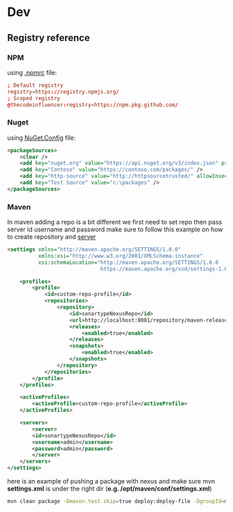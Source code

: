 # Dev
## Registry reference
### NPM
using [.npmrc](https://docs.npmjs.com/cli/v10/configuring-npm/npmrc) file:
```conf
; Default registry
registry=https://registry.npmjs.org/
; Scoped registry
@thecodeinfluencer:registry=https://npm.pkg.github.com/
```
### Nuget
using [NuGet.Config](https://learn.microsoft.com/en-us/nuget/reference/nuget-config-file#packagesources) file:
```xml
<packageSources>
    <clear />    
    <add key="nuget.org" value="https://api.nuget.org/v3/index.json" protocolVersion="3" />
    <add key="Contoso" value="https://contoso.com/packages/" />
    <add key="http-source" value="http://httpsourcetrusted/" allowInsecureConnections="true" />
    <add key="Test Source" value="c:\packages" />
</packageSources>
```
### Maven
In maven adding a repo is a bit different we first need to set repo then pass server id username and password make sure to follow this example on how to create repository and [server](https://maven.apache.org/settings.html#servers)
```xml
<settings xmlns="http://maven.apache.org/SETTINGS/1.0.0"
          xmlns:xsi="http://www.w3.org/2001/XMLSchema-instance"
          xsi:schemaLocation="http://maven.apache.org/SETTINGS/1.0.0
                              https://maven.apache.org/xsd/settings-1.0.0.xsd">

    <profiles>
        <profile>
            <id>custom-repo-profile</id>
            <repositories>
                <repository>
                    <id>sonartypeNexusRepo</id>
                    <url>http://localhost:8081/repository/maven-releases/</url>
                    <releases>
                        <enabled>true</enabled>
                    </releases>
                    <snapshots>
                        <enabled>true</enabled>
                    </snapshots>
                </repository>
            </repositories>
        </profile>
    </profiles>

    <activeProfiles>
        <activeProfile>custom-repo-profile</activeProfile>
    </activeProfiles>

    <servers>
        <server>
        <id>sonartypeNexusRepo</id>
        <username>admin</username>
        <password>admin</password>
        </server>
    </servers>
</settings>
```

here is an example of pushing a package with nexus and make sure mvn **settings.xml** is under the right dir (**e.g. /opt/maven/conf/settings.xml**)
```sh
mvn clean package -Dmaven.test.skip=true deploy:deploy-file -DgroupId=my.group.id -DartifactId=specialart -Dversion=1.0.0 -DgeneratePom=true -Dpackaging=jar  -DrepositoryId=sonartypeNexusRepo -Durl=http://localhost:8081/repository/maven-releases/ -Dfile=target/myapp-1.0.0.jar
```
